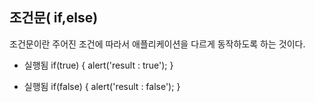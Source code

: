 ## 조건문( if,else)
조건문이란 주어진 조건에 따라서 애플리케이션을 다르게 동작하도록 하는 것이다.

- 실행됨
if(true) {
    alert('result : true');
}

- 실행됨
if(false) {
    alert('result : false');
}
